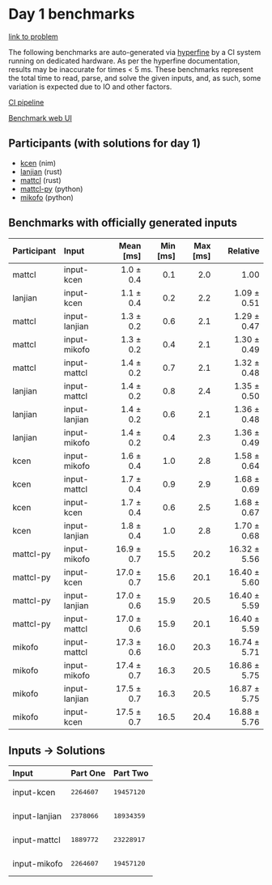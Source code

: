 # Day 1 benchmarks

[link to problem](https://adventofcode.com/2024/day/1)

The following benchmarks are auto-generated via
[hyperfine](https://github.com/sharkdp/hyperfine) by a CI system running on
dedicated hardware. As per the hyperfine documentation, results may be
inaccurate for times < 5 ms. These benchmarks represent the total time to read,
parse, and solve the given inputs, and, as such, some variation is expected due
to IO and other factors.

[CI pipeline](http://ci.papercode.net:8080/teams/main/pipelines/aoc2024)

[Benchmark web UI](https://aoc.ancalagon.black)


## Participants (with solutions for day 1)

- [kcen](https://github.com/kcen/aoc2024) (nim)
- [lanjian](https://github.com/lanjian/aoc-2024) (rust)
- [mattcl](https://github.com/mattcl/aoc2024) (rust)
- [mattcl-py](https://github.com/mattcl/aoc2024-py) (python)
- [mikofo](https://github.com/mikofo/aoc2024) (python)


## Benchmarks with officially generated inputs

| Participant | Input | Mean [ms] | Min [ms] | Max [ms] | Relative |
|:---|:---|---:|---:|---:|---:|
| mattcl | input-kcen | 1.0 ± 0.4 | 0.1 | 2.0 | 1.00 |
| lanjian | input-kcen | 1.1 ± 0.4 | 0.2 | 2.2 | 1.09 ± 0.51 |
| mattcl | input-lanjian | 1.3 ± 0.2 | 0.6 | 2.1 | 1.29 ± 0.47 |
| mattcl | input-mikofo | 1.3 ± 0.2 | 0.4 | 2.1 | 1.30 ± 0.49 |
| mattcl | input-mattcl | 1.4 ± 0.2 | 0.7 | 2.1 | 1.32 ± 0.48 |
| lanjian | input-mattcl | 1.4 ± 0.2 | 0.8 | 2.4 | 1.35 ± 0.50 |
| lanjian | input-lanjian | 1.4 ± 0.2 | 0.6 | 2.1 | 1.36 ± 0.48 |
| lanjian | input-mikofo | 1.4 ± 0.2 | 0.4 | 2.3 | 1.36 ± 0.49 |
| kcen | input-mikofo | 1.6 ± 0.4 | 1.0 | 2.8 | 1.58 ± 0.64 |
| kcen | input-mattcl | 1.7 ± 0.4 | 0.9 | 2.9 | 1.68 ± 0.69 |
| kcen | input-kcen | 1.7 ± 0.4 | 0.6 | 2.5 | 1.68 ± 0.67 |
| kcen | input-lanjian | 1.8 ± 0.4 | 1.0 | 2.8 | 1.70 ± 0.68 |
| mattcl-py | input-mikofo | 16.9 ± 0.7 | 15.5 | 20.2 | 16.32 ± 5.56 |
| mattcl-py | input-kcen | 17.0 ± 0.7 | 15.6 | 20.1 | 16.40 ± 5.60 |
| mattcl-py | input-lanjian | 17.0 ± 0.6 | 15.9 | 20.5 | 16.40 ± 5.59 |
| mattcl-py | input-mattcl | 17.0 ± 0.6 | 15.9 | 20.1 | 16.40 ± 5.59 |
| mikofo | input-mattcl | 17.3 ± 0.6 | 16.0 | 20.3 | 16.74 ± 5.71 |
| mikofo | input-mikofo | 17.4 ± 0.7 | 16.3 | 20.5 | 16.86 ± 5.75 |
| mikofo | input-lanjian | 17.5 ± 0.7 | 16.3 | 20.5 | 16.87 ± 5.75 |
| mikofo | input-kcen | 17.5 ± 0.7 | 16.5 | 20.4 | 16.88 ± 5.76 |


## Inputs -> Solutions

| Input | Part One | Part Two |
|:---|:---|:---|
|input-kcen|<pre>2264607</pre>|<pre>19457120</pre>|
|input-lanjian|<pre>2378066</pre>|<pre>18934359</pre>|
|input-mattcl|<pre>1889772</pre>|<pre>23228917</pre>|
|input-mikofo|<pre>2264607</pre>|<pre>19457120</pre>|